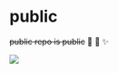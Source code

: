 # public

~~public repo is public~~ :open_book: :eyes: :sparkles: 

![](https://placekitten.com/g/200/300)
